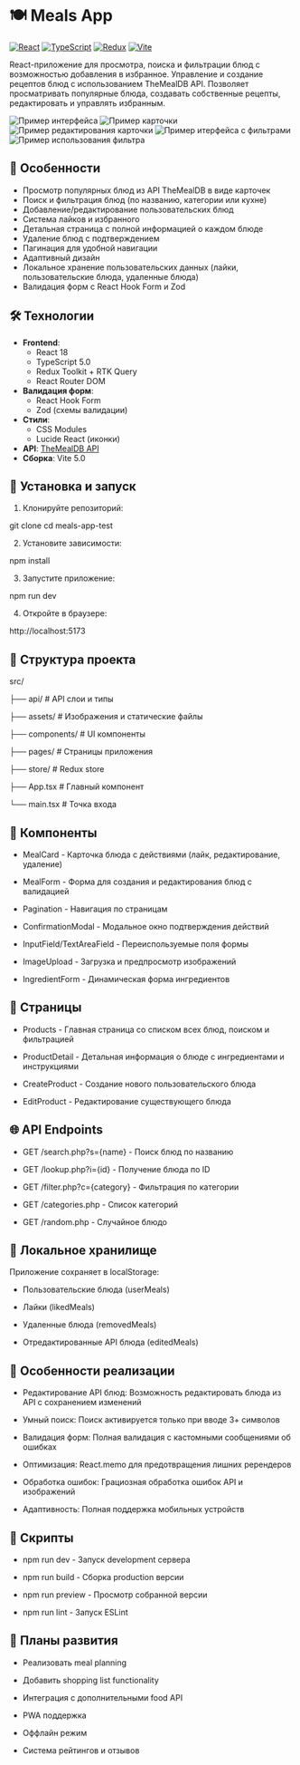 # 🍽️ Meals App

[![React](https://img.shields.io/badge/React-18-blue)](https://reactjs.org/)
[![TypeScript](https://img.shields.io/badge/TypeScript-5.0-blue)](https://www.typescriptlang.org/)
[![Redux](https://img.shields.io/badge/Redux_Toolkit-1.9-purple)](https://redux-toolkit.js.org/)
[![Vite](https://img.shields.io/badge/Vite-5.0-orange)](https://vitejs.dev/)

React-приложение для просмотра, поиска и фильтрации блюд с возможностью добавления в избранное. Управление и создание рецептов блюд с использованием TheMealDB API. Позволяет просматривать популярные блюда, создавать собственные рецепты, редактировать и управлять избранным.

![Пример интерфейса](./src/assets/images/192841.jpg)
![Пример карточки](./src/assets/images/202035.jpg)
![Пример редактирования карточки](./src/assets/images/202046.jpg)
![Пример итерфейса с фильтрами](./src/assets/images/192800.jpg)
![Пример использования фильтра](./src/assets/images/192829.jpg)

## 🌟 Особенности

- Просмотр популярных блюд из API TheMealDB в виде карточек
- Поиск и фильтрация блюд (по названию, категории или кухне)
- Добавление/редактирование пользовательских блюд
- Система лайков и избранного
- Детальная страница с полной информацией о каждом блюде
- Удаление блюд с подтверждением
- Пагинация для удобной навигации
- Адаптивный дизайн
- Локальное хранение пользовательских данных (лайки, пользовательские блюда, удаленные блюда)
- Валидация форм с React Hook Form и Zod

## 🛠 Технологии

- **Frontend**:
  - React 18
  - TypeScript 5.0
  - Redux Toolkit + RTK Query
  - React Router DOM
- **Валидация форм**:
  - React Hook Form
  - Zod (схемы валидации)
- **Стили**:
  - CSS Modules
  - Lucide React (иконки)
- **API**: [TheMealDB API](https://www.themealdb.com/)
- **Сборка**: Vite 5.0

## 🚀 Установка и запуск

1. Клонируйте репозиторий:

git clone <repository-url>
cd meals-app-test

2. Установите зависимости:

npm install

3. Запустите приложение:

npm run dev

4. Откройте в браузере:

http://localhost:5173

## 📂 Структура проекта

src/

├── api/ # API слои и типы

├── assets/ # Изображения и статические файлы

├── components/ # UI компоненты

├── pages/ # Страницы приложения

├── store/ # Redux store

├── App.tsx # Главный компонент

└── main.tsx # Точка входа

## 🎨 Компоненты

- MealCard - Карточка блюда с действиями (лайк, редактирование, удаление)

- MealForm - Форма для создания и редактирования блюд с валидацией

- Pagination - Навигация по страницам

- ConfirmationModal - Модальное окно подтверждения действий

- InputField/TextAreaField - Переиспользуемые поля формы

- ImageUpload - Загрузка и предпросмотр изображений

- IngredientForm - Динамическая форма ингредиентов

## 📱 Страницы

- Products - Главная страница со списком всех блюд, поиском и фильтрацией

- ProductDetail - Детальная информация о блюде с ингредиентами и инструкциями

- CreateProduct - Создание нового пользовательского блюда

- EditProduct - Редактирование существующего блюда

## 🌐 API Endpoints

- GET /search.php?s={name} - Поиск блюд по названию

- GET /lookup.php?i={id} - Получение блюда по ID

- GET /filter.php?c={category} - Фильтрация по категории

- GET /categories.php - Список категорий

- GET /random.php - Случайное блюдо

## 💾 Локальное хранилище

Приложение сохраняет в localStorage:

- Пользовательские блюда (userMeals)

- Лайки (likedMeals)

- Удаленные блюда (removedMeals)

- Отредактированные API блюда (editedMeals)

## 🔧 Особенности реализации

- Редактирование API блюд: Возможность редактировать блюда из API с сохранением изменений

- Умный поиск: Поиск активируется только при вводе 3+ символов

- Валидация форм: Полная валидация с кастомными сообщениями об ошибках

- Оптимизация: React.memo для предотвращения лишних ререндеров

- Обработка ошибок: Грациозная обработка ошибок API и изображений

- Адаптивность: Полная поддержка мобильных устройств

## 📝 Скрипты

- npm run dev - Запуск development сервера

- npm run build - Сборка production версии

- npm run preview - Просмотр собранной версии

- npm run lint - Запуск ESLint

## 🎯 Планы развития

- Реализовать meal planning

- Добавить shopping list functionality

- Интеграция с дополнительными food API

- PWA поддержка

- Оффлайн режим

- Система рейтингов и отзывов
